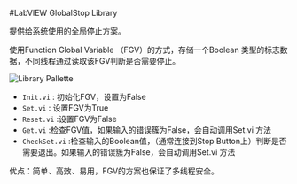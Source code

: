 #LabVIEW GlobalStop Library

提供给系统使用的全局停止方案。

使用Function Global Variable （FGV）的方式，存储一个Boolean 类型的标志数据，不同线程通过读取该FGV判断是否需要停止。

![Library Pallette](https://cloud.githubusercontent.com/assets/8196752/10752145/8288f624-7cc1-11e5-9700-e3740e08f571.png)

- `Init.vi` : 初始化FGV，设置为False
- `Set.vi` : 设置FGV为True
- `Reset.vi` :设置FGV为False
- `Get.vi` :检查FGV值，如果输入的错误簇为False，会自动调用Set.vi 方法
- `CheckSet.vi` :检查输入的Boolean值，（通常连接到Stop Button上）判断是否需要退出。如果输入的错误簇为False，会自动调用Set.vi 方法

优点：简单、高效、易用，FGV的方案也保证了多线程安全。
